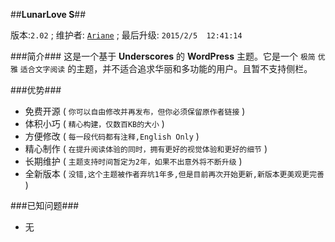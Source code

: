 ##**LunarLove S**##

版本:`2.02` ; 维护者: [`Ariane`](http://aiyou.im) ; 最后升级: `2015/2/5  12:41:14`

###简介###
这是一个基于 **Underscores** 的 **WordPress** 主题。它是一个 `极简` `优雅` `适合文字阅读` 的主题，并不适合追求华丽和多功能的用户。且暂不支持侧栏。

###优势###
- 免费开源 ( `你可以自由修改并再发布，但你必须保留原作者链接` )
- 体积小巧 ( `精心构建，仅数百KB的大小` )
- 方便修改 ( `每一段代码都有注释,English Only` )
- 精心制作 ( `在提升阅读体验的同时，拥有更好的视觉体验和更好的细节` )
- 长期维护 ( `主题支持时间暂定为2年，如果不出意外将不断升级` )
- 全新版本 ( `没错,这个主题被作者弃坑1年多,但是目前再次开始更新,新版本更美观更完善` )

###已知问题###
- 无
